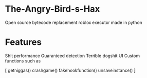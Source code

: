 # The-Angry-Bird-s-Hax
Open source bytecode replacement roblox executor made in python
# Features
Shit performance
Guaranteed detection
Terrible dogshit UI
Custom functions such as 

[
getniggas()
crashgame()
fakehookfunction()
unsaveinstance()
]
